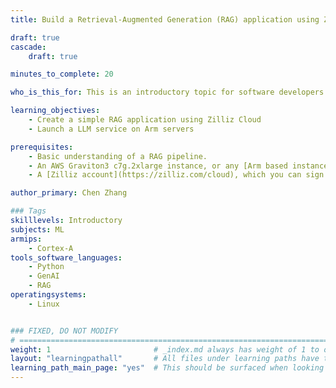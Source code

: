 ```yaml
---
title: Build a Retrieval-Augmented Generation (RAG) application using Zilliz Cloud on Arm servers

draft: true
cascade:
    draft: true

minutes_to_complete: 20

who_is_this_for: This is an introductory topic for software developers who want to create a RAG application on Arm servers.

learning_objectives: 
    - Create a simple RAG application using Zilliz Cloud
    - Launch a LLM service on Arm servers

prerequisites:
    - Basic understanding of a RAG pipeline.
    - An AWS Graviton3 c7g.2xlarge instance, or any [Arm based instance](/learning-paths/servers-and-cloud-computing/csp) from a cloud service provider or an on-premise Arm server.
    - A [Zilliz account](https://zilliz.com/cloud), which you can sign up for with a free trial.

author_primary: Chen Zhang

### Tags
skilllevels: Introductory
subjects: ML
armips:
    - Cortex-A
tools_software_languages:
    - Python
    - GenAI
    - RAG
operatingsystems:
    - Linux


### FIXED, DO NOT MODIFY
# ================================================================================
weight: 1                       # _index.md always has weight of 1 to order correctly
layout: "learningpathall"       # All files under learning paths have this same wrapper
learning_path_main_page: "yes"  # This should be surfaced when looking for related content. Only set for _index.md of learning path content.
---
```

